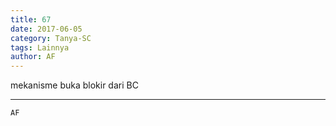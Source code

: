 ```yaml
---
title: 67
date: 2017-06-05
category: Tanya-SC
tags: Lainnya
author: AF
---
```


mekanisme buka blokir dari BC

---



`AF`
